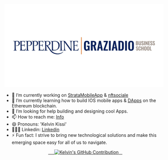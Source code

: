 

![](./Pepperdine-Business-School.jpeg)

<!-- **kissikelvin/kissikelvin** is a ✨ _special_ ✨ repository because its `README.md` (this file) appears on your GitHub profile. -->


- 🔭 I’m currently working on [StrataMobileApp](https://www.strata-is.com/) & [nftsociale](https://www.nftsociale.net/)
- 🌱 I’m currently learning how to build IOS mobile apps & [DApps](https://ethereum.org/en/dapps/) on the Ethereum blockchain.
- 🤔 I’m looking for help building and designing cool Apps.
- 📫 How to reach me: [Info](https://kelvinkissi.io/)
- 😄 Pronouns: 'Kelvin Kissi'
- 👨🏾‍💻 Linkedin: [Linkedin](https://www.linkedin.com/in/kelvin-kissi/)
- ⚡ Fun fact: I strive to bring new technological solutions and make this emerging space easy for all of us to navigate.


<p align="center">
  <a href="https://github.com/kissikelvin">
    <img src="http://github-profile-summary-cards.vercel.app/api/cards/profile-details?username=kissikelvin&theme=github_dark" alt="Kelvin's GitHub Contribution"/>
  </a>
</p>





  
<!-- [![Top Langs](https://github-readme-stats.vercel.app/api/top-langs/?username=kissikelvin&layout=compact)](https://github.com/kissikelvin/github-readme-stats)  -->
  
<!-- - 💬 Ask me about ... -->


